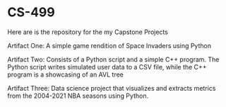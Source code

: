# CS-499
Here are is the repository for the my Capstone Projects

Artifact One:
  A simple game rendition of Space Invaders using Python


Artifact Two:
  Consists of a Python script and a simple C++ program. The Python script writes simulated user data to a CSV file, while the C++ program is a showcasing of an AVL tree
  
Artifact Three:
  Data science project that visualizes and extracts metrics from the 2004-2021 NBA seasons using Python. 
